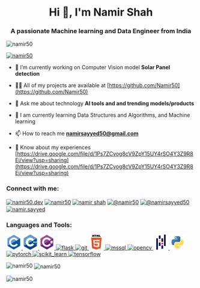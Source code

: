 <h1 align="center">Hi 👋, I'm Namir Shah</h1>
<h3 align="center">A passionate Machine learning and Data Engineer from India</h3>

<p align="left"> <img src="https://komarev.com/ghpvc/?username=namir50&label=Profile%20views&color=0e75b6&style=flat" alt="namir50" /> </p>

<p align="left"> <a href="https://twitter.com/namir50" target="blank"><img src="https://img.shields.io/twitter/follow/namir50?logo=twitter&style=for-the-badge" alt="namir50" /></a> </p>

- 🔭 I’m currently working on Computer Vision model **Solar Panel detection**

- 👨‍💻 All of my projects are available at [https://github.com/Namir50](https://github.com/Namir50)

- 💬 Ask me about technology **AI tools and and trending models/products**

- 🌱 I am currently learning Data Structures and Algorithms, and Machine learning

- 📫 How to reach me **namirsayyed50@gmail.com**

- 📄 Know about my experiences [https://drive.google.com/file/d/1Ps7ZCvog8cV9ZpY15UY4rSO4Y3Z9R8Ej/view?usp=sharing](https://drive.google.com/file/d/1Ps7ZCvog8cV9ZpY15UY4rSO4Y3Z9R8Ej/view?usp=sharing)

<h3 align="left">Connect with me:</h3>
<p align="left">
<a href="https://dev.to/namir50.dev" target="blank"><img align="center" src="https://raw.githubusercontent.com/rahuldkjain/github-profile-readme-generator/master/src/images/icons/Social/devto.svg" alt="namir50.dev" height="30" width="40" /></a>
<a href="https://twitter.com/namir50" target="blank"><img align="center" src="https://raw.githubusercontent.com/rahuldkjain/github-profile-readme-generator/master/src/images/icons/Social/twitter.svg" alt="namir50" height="30" width="40" /></a>
<a href="https://linkedin.com/in/namir shah" target="blank"><img align="center" src="https://raw.githubusercontent.com/rahuldkjain/github-profile-readme-generator/master/src/images/icons/Social/linked-in-alt.svg" alt="namir shah" height="30" width="40" /></a>
<a href="https://www.leetcode.com/@namir50" target="blank"><img align="center" src="https://raw.githubusercontent.com/rahuldkjain/github-profile-readme-generator/master/src/images/icons/Social/leet-code.svg" alt="@namir50" height="30" width="40" /></a>
<a href="https://www.hackerearth.com/@namirsayyed50" target="blank"><img align="center" src="https://raw.githubusercontent.com/rahuldkjain/github-profile-readme-generator/master/src/images/icons/Social/hackerearth.svg" alt="@namirsayyed50" height="30" width="40" /></a>
<a href="https://discord.gg/namir.sayyed" target="blank"><img align="center" src="https://raw.githubusercontent.com/rahuldkjain/github-profile-readme-generator/master/src/images/icons/Social/discord.svg" alt="namir.sayyed" height="30" width="40" /></a>
</p>

<h3 align="left">Languages and Tools:</h3>
<p align="left"> <a href="https://www.cprogramming.com/" target="_blank" rel="noreferrer"> <img src="https://raw.githubusercontent.com/devicons/devicon/master/icons/c/c-original.svg" alt="c" width="40" height="40"/> </a> <a href="https://www.w3schools.com/cpp/" target="_blank" rel="noreferrer"> <img src="https://raw.githubusercontent.com/devicons/devicon/master/icons/cplusplus/cplusplus-original.svg" alt="cplusplus" width="40" height="40"/> </a> <a href="https://www.w3schools.com/cs/" target="_blank" rel="noreferrer"> <img src="https://raw.githubusercontent.com/devicons/devicon/master/icons/csharp/csharp-original.svg" alt="csharp" width="40" height="40"/> </a> <a href="https://flask.palletsprojects.com/" target="_blank" rel="noreferrer"> <img src="https://www.vectorlogo.zone/logos/pocoo_flask/pocoo_flask-icon.svg" alt="flask" width="40" height="40"/> </a> <a href="https://git-scm.com/" target="_blank" rel="noreferrer"> <img src="https://www.vectorlogo.zone/logos/git-scm/git-scm-icon.svg" alt="git" width="40" height="40"/> </a> <a href="https://www.w3.org/html/" target="_blank" rel="noreferrer"> <img src="https://raw.githubusercontent.com/devicons/devicon/master/icons/html5/html5-original-wordmark.svg" alt="html5" width="40" height="40"/> </a> <a href="https://www.microsoft.com/en-us/sql-server" target="_blank" rel="noreferrer"> <img src="https://www.svgrepo.com/show/303229/microsoft-sql-server-logo.svg" alt="mssql" width="40" height="40"/> </a> <a href="https://opencv.org/" target="_blank" rel="noreferrer"> <img src="https://www.vectorlogo.zone/logos/opencv/opencv-icon.svg" alt="opencv" width="40" height="40"/> </a> <a href="https://pandas.pydata.org/" target="_blank" rel="noreferrer"> <img src="https://raw.githubusercontent.com/devicons/devicon/2ae2a900d2f041da66e950e4d48052658d850630/icons/pandas/pandas-original.svg" alt="pandas" width="40" height="40"/> </a> <a href="https://www.python.org" target="_blank" rel="noreferrer"> <img src="https://raw.githubusercontent.com/devicons/devicon/master/icons/python/python-original.svg" alt="python" width="40" height="40"/> </a> <a href="https://pytorch.org/" target="_blank" rel="noreferrer"> <img src="https://www.vectorlogo.zone/logos/pytorch/pytorch-icon.svg" alt="pytorch" width="40" height="40"/> </a> <a href="https://scikit-learn.org/" target="_blank" rel="noreferrer"> <img src="https://upload.wikimedia.org/wikipedia/commons/0/05/Scikit_learn_logo_small.svg" alt="scikit_learn" width="40" height="40"/> </a> <a href="https://www.tensorflow.org" target="_blank" rel="noreferrer"> <img src="https://www.vectorlogo.zone/logos/tensorflow/tensorflow-icon.svg" alt="tensorflow" width="40" height="40"/> </a> </p>

<p><img align="left" src="https://github-readme-stats.vercel.app/api/top-langs?username=namir50&show_icons=true&locale=en&layout=compact" alt="namir50" /></p>

<p>&nbsp;<img align="center" src="https://github-readme-stats.vercel.app/api?username=namir50&show_icons=true&locale=en" alt="namir50" /></p>

<p><img align="center" src="https://github-readme-streak-stats.herokuapp.com/?user=namir50&" alt="namir50" /></p>
